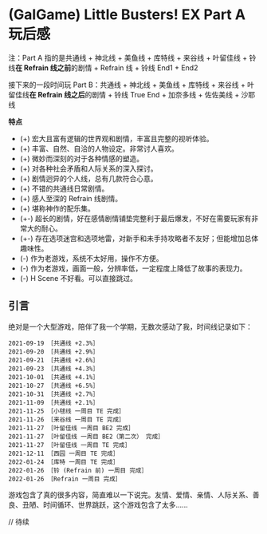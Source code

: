 # (GalGame) Little Busters! EX Part A 玩后感

注：Part A 指的是共通线 + 神北线 + 美鱼线 + 库特线 + 来谷线 + 叶留佳线 + 铃线**在 Refrain 线之前**的剧情 + Refrain 线 + 铃线 End1 + End2

接下来的一段时间玩 Part B：共通线 + 神北线 + 美鱼线 + 库特线 + 来谷线 + 叶留佳线**在 Refrain 线之后**的剧情 + 铃线 True End + 加奈多线 + 佐佐美线 + 沙耶线

**特点**
* (+) 宏大且富有逻辑的世界观和剧情，丰富且完整的视听体验。
* (+) 丰富、自然、自洽的人物设定。非常讨人喜欢。
* (+) 微妙而深刻的对于各种情感的塑造。
* (+) 对各种社会矛盾和人际关系的深入探讨。
* (+) 剧情迥异的个人线，总有几款符合心意。
* (+) 不错的共通线日常剧情。
* (+) 感人至深的 Refrain 线剧情。
* (+) 堪称神作的配乐集。
* (+-) 超长的剧情，好在感情剧情铺垫完整利于最后爆发，不好在需要玩家有非常大的耐心。
* (+-) 存在选项迷宫和选项地雷，对新手和未手持攻略者不友好；但能增加总体趣味性。
* (-) 作为老游戏，系统不太好用，操作不方便。
* (-) 作为老游戏，画面一般，分辨率低，一定程度上降低了故事的表现力。
* (-) H Scene 不好看。可以直接跳过。


## 引言

绝对是一个大型游戏，陪伴了我一个学期，无数次感动了我，时间线记录如下：

```
2021-09-19 ［共通线 +2.3%］
2021-09-20 ［共通线 +2.9%］
2021-09-21 ［共通线 +2.6%］
2021-09-23 ［共通线 +4.3%］
2021-10-01 ［共通线 +4.1%］
2021-10-27 ［共通线 +6.5%］
2021-10-31 ［共通线 +2.7%］
2021-11-09 ［共通线 +2.1%］
2021-11-25 ［小毬线 一周目 TE 完成］
2021-11-26 ［来谷线 一周目 TE 完成］
2021-11-27 ［叶留佳线 一周目 BE2 完成］
2021-11-27 ［叶留佳线 一周目 BE2（第二次） 完成］
2021-11-27 ［叶留佳线 一周目 TE 完成］
2021-12-11 ［西园 一周目 TE 完成］
2022-01-24 ［库特 一周目 TE 完成］
2022-01-26 ［铃 (Refrain 前) 一周目 完成］
2022-01-26 ［Refrain 一周目 完成］
```

游戏包含了真的很多内容，简直难以一下说完。友情、爱情、亲情、人际关系、善良、丑陋、时间循环、世界跳跃，这个游戏包含了太多......

// 待续
